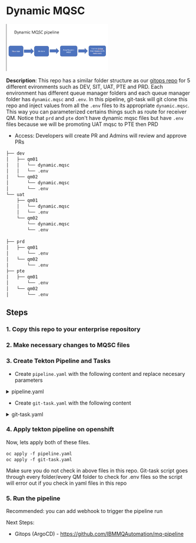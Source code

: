 # Dynamic MQSC

<img src="/readme-images/dynamic-mqsc-pipeline.png" width="55%" height="25%">

**Description**: This repo has a similar folder structure as our [gitops repo](https://github.com/IBMMQAutomation/mq-pipeline) for 5 different evironments such as DEV, SIT, UAT, PTE and PRD. Each environment has different queue manager folders and each queue manager folder has `dynamic.mqsc` and `.env`. In this pipeline, git-task will git clone this repo and inject values from all the `.env` files to its appropriate `dynamic.mqsc`. This way you can parameterized certains things such as route for receiver QM. Notice that `prd` and `pte` don't have dynamic mqsc files but have `.env` files because we will be promoting UAT mqsc to PTE then PRD

- Access: Developers will create PR and Admins will review and approve PRs

```
├── dev
│   ├── qm01
│   │   └── dynamic.mqsc
│   │   └── .env
│   └── qm02
│       └── dynamic.mqsc
│       └── .env
└── uat
    ├── qm01
    │   └── dynamic.mqsc
    │   └── .env
    └── qm02
        └── dynamic.mqsc
        └── .env

├── prd
│   ├── qm01
│       └── .env
│   └── qm02
│       └── .env
├── pte
│   ├── qm01
│       └── .env
│   └── qm02
│       └── .env

```

## Steps

### 1. Copy this repo to your enterprise repository

### 2. Make necessary changes to MQSC files

### 3. Create Tekton Pipeline and Tasks

- Create `pipeline.yaml` with the following content and replace necesary parameters
<details>
<summary>pipeline.yaml</summary>

```
apiVersion: tekton.dev/v1beta1
kind: Pipeline
metadata:
  name: dynamic-mqsc
  namespace: mq
spec:
  workspaces:
    - name: source

  params:
    - name: GIT_SECRET
      default: "git-credentials"
    - name: source-dir
      default: /source
    - name: git-cli-image
      default: docker.io/alpine/git:v2.26.2@sha256:23618034b0be9205d9cc0846eb711b12ba4c9b468efdd8a59aac1d7b1a23363f
      # mqsc repo
    - name: git-mqsc-url
      default: github.com/IBMMQAutomation/dynamic-mqsc.git
    - name: mqsc-git-branch
      default: master
    - name: mqsc-subdirectory
      default: dynamic-mqsc
      # kustomize repo
    - name: kustomize-subdirectory
      default: mq-pipeline
    - name: git-kustomize-url
      default: github.com/IBMMQAutomation/mq-pipeline.git
    - name: kustommize-git-branch
      default: main
  tasks:
    - name: git-task-dev
      params:
        - name: git-mqsc-clone
          value: "git clone https://${GIT_USERNAME}:${GIT_PASSWORD}@$(params.git-mqsc-url)"
        - name: mqsc-subdirectory
          value: $(params.mqsc-subdirectory)
        - name: GIT_SECRET
          value: $(params.GIT_SECRET)
        - name: source-dir
          value: $(params.source-dir)
        - name: git-cli-image
          value: $(params.git-cli-image)
        - name: kustomize-subdirectory
          value: $(params.kustomize-subdirectory)
        - name: git-kustomize-clone
          value: "git clone https://${GIT_USERNAME}:${GIT_PASSWORD}@$(params.git-kustomize-url)"
        - name: kustommize-git-branch
          value: $(params.kustommize-git-branch)
      taskRef:
        kind: Task
        name: git-task-dev
      workspaces:
        - name: source
          workspace: source
```

</details>

- Create `git-task.yaml` with the following content
<details>
<summary>git-task.yaml</summary>

```
apiVersion: tekton.dev/v1beta1
kind: Task
metadata:
  name: git-task-dev
  namespace: mq
spec:
  params:
    - name: git-mqsc-clone
    - name: mqsc-subdirectory
    - name: GIT_SECRET
    - name: source-dir
    - name: git-cli-image
    - name: kustomize-subdirectory
    - name: git-kustomize-clone
    - name: kustommize-git-branch

  workspaces:
    - name: source
      mountPath: $(params.source-dir)

  steps:
    - name: git-pull
      image: $(params.git-cli-image)
      env:
        - name: GIT_PASSWORD
          valueFrom:
            secretKeyRef:
              name: $(params.GIT_SECRET)
              key: password
              optional: true
        - name: GIT_USERNAME
          valueFrom:
            secretKeyRef:
              name: $(params.GIT_SECRET)
              key: username
              optional: true
        - name: GIT_EMAIL
          valueFrom:
            secretKeyRef:
              name: $(params.GIT_SECRET)
              key: email
              optional: true
      resources: {}
      script: |
        git config --global user.email "$GIT_EMAIL"
        git config --global user.name "$GIT_USERNAME"
        $(params.git-mqsc-clone)
        $(params.git-kustomize-clone)
        rm -rf $(params.mqsc-subdirectory)/.git
        cd $(params.mqsc-subdirectory)
        cp -u -a uat/. pte
        cp -u -a uat/. prd
        cd ..
        for env in $(params.mqsc-subdirectory)/*
        do
          for qm in $env/*
          do
              source $qm/.env
              eval "echo \"$(cat $qm/dynamic.mqsc)\"" > $qm/dynamic.mqsc
              rm $qm/.env
          done
        done
        cp -R $(params.mqsc-subdirectory)/dev $(params.kustomize-subdirectory)/
        cp -R $(params.mqsc-subdirectory)/sit $(params.kustomize-subdirectory)/
        cp -R $(params.mqsc-subdirectory)/uat $(params.kustomize-subdirectory)/
        cp -R $(params.mqsc-subdirectory)/pte $(params.kustomize-subdirectory)/
        cp -R $(params.mqsc-subdirectory)/prd $(params.kustomize-subdirectory)/
        cd $(params.kustomize-subdirectory)
        git add .
        git commit -m "tekton added dynamic mqsc"
        git push
      workingDir: $(params.source-dir)
```

</details>

### 4. Apply tekton pipeline on openshift

Now, lets apply both of these files.

```
oc apply -f pipeline.yaml
oc apply -f git-task.yaml
```

Make sure you do not check in above files in this repo. Git-task script goes through every folder/every QM folder to check for .env files so the script will error out if you check in yaml files in this repo

### 5. Run the pipeline

Recommended: you can add webhook to trigger the pipeline run

Next Steps:

- Gitops (ArgoCD) - https://github.com/IBMMQAutomation/mq-pipeline
